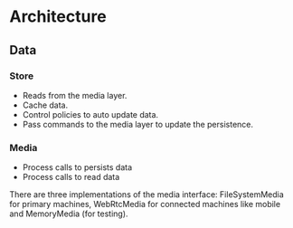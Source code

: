# Architecture

## Data

### Store

- Reads from the media layer.
- Cache data. 
- Control policies to auto update data.
- Pass commands to the media layer to update the persistence.

### Media

- Process calls to persists data
- Process calls to read data

There are three implementations of the media interface: FileSystemMedia for primary machines, WebRtcMedia for connected machines like mobile and MemoryMedia (for testing).